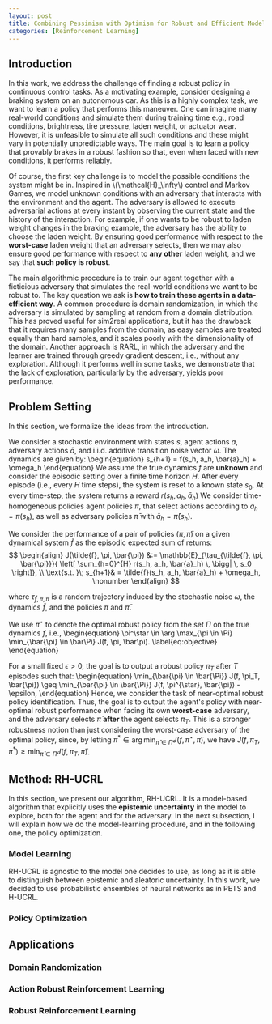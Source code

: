 ```yaml
---
layout: post
title: Combining Pessimism with Optimism for Robust and Efficient Model-Based Deep Reinforcement Learning
categories: [Reinforcement Learning]
---
```


## Introduction

In this work, we address the challenge of finding a robust policy in continuous control tasks.
As a motivating example, consider designing a braking system on an autonomous car. 
As this is a highly complex task, we want to learn a policy that performs this maneuver.
One can imagine many real-world conditions and simulate them during training time e.g., road conditions, brightness, tire pressure, laden weight, or actuator wear. 
However, it is unfeasible to simulate all such conditions and these might vary in potentially unpredictable ways. 
The main goal is to learn a policy that provably brakes in a robust fashion so that, even when faced with new conditions, it performs reliably.

Of course, the first key challenge is to model the possible conditions the system might be in. 
Inspired in \\(\mathcal{H}_\infty\\) control and Markov Games, we model unknown conditions with an adversary that interacts with the environment and the agent. 
The adversary is allowed to execute adversarial actions at every instant by observing the current state and the history of the interaction. For example, if one wants to be robust to laden weight changes in the braking example, the adversary has the ability to choose the laden weight. 
By ensuring good performance with respect to the **worst-case** laden weight that an adversary selects, then we may also ensure good performance with respect to **any other** laden weight, and we say that **such policy is robust**. 


The main algorithmic procedure is to train our agent together with a ficticious adversary that simulates the real-world conditions we want to be robust to.
The key question we ask is **how to train these agents in a data-efficient way**. 
A common procedure is domain randomization, in which the adversary is simulated by sampling at random from a domain distribution. This has proved useful for sim2real applications, but it has the drawback that it requires many samples from the domain, as easy samples are treated equally than hard samples, and it scales poorly with the dimensionality of the domain.
Another approach is RARL, in which the adversary and the learner are trained through greedy gradient descent, i.e., without any exploration. 
Although it performs well in some tasks, we demonstrate that the lack of exploration, particularly by the adversary, yields poor performance. 


## Problem Setting

In this section, we formalize the ideas from the introduction. 

We consider a stochastic environment with states $s$, agent actions $a$, adversary actions $\bar{a}$, and i.i.d. additive transition noise vector $\omega$. 
The dynamics are given by:
\begin{equation}
    s_{h+1} = f(s_h, a_h, \bar{a}_h) + \omega_h
\end{equation}
We assume the true dynamics $f$ are **unknown** and consider the episodic setting over a finite time horizon $H$.
After every episode (i.e., every $H$ time steps), the system is reset to a known state $s_0$.
At every time-step, the system returns a reward $r(s_h, a_h, \bar{a}_h)$
We consider time-homogeneous policies agent policies $\pi$, that select actions according to $a_h = \pi(s_h)$, as well as
adversary policies $\bar{\pi}$ with $\bar{a}_h = \bar{\pi}(s_h)$.



We consider the performance of a pair of policies $(\pi, \bar{\pi})$ on a given dynamical system $\tilde{f}$ as the episodic expected sum of returns:
 $$
 \begin{align}
    J(\tilde{f}, \pi, \bar{\pi}) &:= \mathbb{E}_{\tau_{\tilde{f}, \pi, \bar{\pi}}}{ \left[ \sum_{h=0}^{H} r(s_h, a_h, \bar{a}_h) \, \bigg| \, s_0 \right]}, \\
    \text{s.t. }\;  s_{h+1}& = \tilde{f}(s_h,  a_h, \bar{a}_h) + \omega_h, \nonumber
\end{align}
$$

where $\tau_{\tilde{f},\pi,\bar{\pi}}$ is a random trajectory induced by the stochastic noise $\omega$, the dynamics $\tilde{f}$, and the policies $\pi$ and $\bar{\pi}$. 


We use $\pi^{\star}$ to denote the optimal robust policy from the set $\Pi$ on the true dynamics $f$, i.e.,
\begin{equation}
    \pi^\star \in \arg \max_{\pi \in \Pi} \min_{\bar{\pi} \in \bar\Pi} J(f, \pi, \bar\pi). \label{eq:objective}
\end{equation}

For a small fixed $\epsilon>0$, the goal is to output a robust policy $\pi_{T}$ after $T$ episodes such that:
\begin{equation}
    \min_{\bar{\pi} \in \bar{\Pi}} J(f, \pi_T, \bar{\pi}) \geq \min_{\bar{\pi} \in \bar{\Pi}} J(f, \pi^{\star}, \bar{\pi}) - \epsilon,
\end{equation}
Hence, we consider the task of near-optimal robust policy identification. Thus, the goal is to output the agent's policy with near-optimal robust performance when facing its own **worst-case** adversary, and the adversary selects $\bar{\pi}$ **after** the agent selects $\pi_T$. 
This is a stronger robustness notion than just considering the worst-case adversary of the optimal policy, since, by letting $\bar{\pi}^* \in  \arg \min_{\bar{\pi} \in \bar\Pi} J(f, \pi^{\star}, \bar\pi)$, we have $J(f, \pi_T, \bar\pi^*) \geq \min_{\bar\pi \in \bar\Pi} J(f, \pi_T, \bar\pi)$.

## Method: RH-UCRL

In this section, we present our algorithm, RH-UCRL. It is a model-based algorithm that explicitly uses the **epistemic uncertainty** in the model to explore, both for the agent and for the adversary. 
In the next subsection, I will explain how we do the model-learning procedure, and in the following one, the policy optimization. 

### Model Learning

RH-UCRL is agnostic to the model one decides to use, as long as it is able to distinguish between epistemic and aleatoric uncertainty. In this work, we decided to use probabilistic ensembles of neural networks as in PETS and H-UCRL. 


### Policy Optimization


## Applications
### Domain Randomization

### Action Robust Reinforcement Learning

### Robust Reinforcement Learning